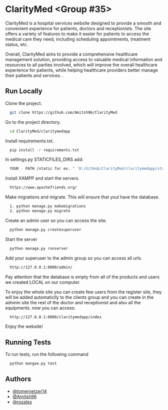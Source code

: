 
# ClarityMed <Group #35>

ClarityMed is a hospital services website designed to provide a smooth and convenient experience for patients, doctors and receptionists. The site offers a variety of features to make it easier for patients to access the medical care they need, including scheduling appointments, treatment status, etc.

Overall, ClarityMed aims to provide a comprehensive healthcare management solution, providing access to valuable medical information and resources to all parties involved, which will improve the overall healthcare experience for patients, while helping healthcare providers better manage their patients and services. .


## Run Locally

Clone the project.

```bash
  git clone https://github.com/Amitsh96/ClarityMed
```

Go to the project directory.

```bash
  cd ClarityMed/claritymedapp
```

Install requirements.txt.

```bash
  pip install -r requirements.txt
```

In settings.py  STATICFILES_DIRS add: 

```bash
  YOUR - PATH /static for ex. " 'D:/GitHub/ClarityMed/claritymedapp/static', "
```

Install XAMPP and start the servers.

```bash
  https://www.apachefriends.org/
```

Make migrations and migrate.
This will ensure that youl have the database.

```bash
  1. python manage.py makemigrations
  2. python manage.py migrate
```




Create an admin user so you can access the site.
```bash
  python manage.py createsuperuser
```

Start the server

```bash
  python manage.py runserver
```

Add your superuser to the admin group so you can access all urls.
```bash
  http://127.0.0.1:8000/admin/ 
```

Pay attention that the database is empty from all of the products and users we created LOCAL on our computer.

To enjoy the whole site you can create few users from the register site, they will be added automaticlly to the clients group and you can create in the adnmin site the rest of the doctor and receptionist and also all the equipments.
now you can access:
```bash
  http://127.0.0.1:8000/claritymedapp/index
```

Enjoy the website!
 
## Running Tests

To run tests, run the following command

```bash
  python mangae.py test
```


## Authors

- [@tomernetzer14](https://github.com/tomernetzer14)
- [@Amitsh96](https://github.com/Amitsh96)
- [@rozales](https://github.com/rozales)

